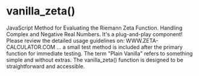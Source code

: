 # vanilla_zeta()
JavaScript Method for Evaluating the Riemann Zeta Function.
Handling Complex and Negative Real Numbers.
It's a plug-and-play component!
Please review the detailed usage guidelines on: WWW.ZETA-CALCULATOR.COM
... a small test method is included after the primary function for immediate testing.
The term "Plain Vanilla" refers to something simple and without extras.
The vanilla_zeta() function is designed to be straightforward and accessible.

